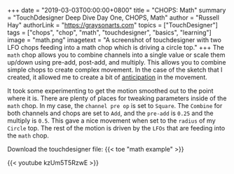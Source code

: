 +++
date = "2019-03-03T00:00:00+0800"
title = "CHOPS: Math"
summary = "TouchDdesigner Deep Dive Day One, CHOPS, Math"
author = "Russell Hay"
authorLink = "https://graysonarts.com"
topics = ["TouchDesigner"]
tags = ["chops", "chop", "math", "touchdesigner", "basics", "learning"]
image = "math.png"
imagetext = "A screenshot of touchdesigner with two LFO chops feeding into a math chop which is driving a circle top."
+++
The `math` chop allows you to combine channels into a single value or scale them up/down using pre-add, post-add, and multiply. This allows you to combine simple chops to create complex movement. In the case of the sketch that I created, it allowed me to create a bit of [anticipation](https://www.youtube.com/watch?v=F8OtE60T8yU) in the movement.

It took some experimenting to get the motion smoothed out to the point where it is. There are plenty of places for tweaking parameters inside of the `math` chop. In my case, the `channel pre op` is set to `Square`. The `Combine` for both channels and chops are set to `Add`, and the `pre-add` is `0.25` and the multiply is `0.5`.  This gave a nice movement when set to the `radius` of my `Circle` top. The rest of the motion is driven by the `LFOs` that are feeding into the `math` chop.

Download the touchdesigner file: {{< toe "math example" >}}

{{< youtube kzUm5T5RzwE >}}